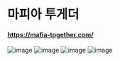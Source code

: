 # 마피아 투게더

#### https://mafia-together.com/

![image](https://github.com/user-attachments/assets/6d5373f8-4d02-40ca-b9eb-f23d97f753b5)
![image](https://github.com/user-attachments/assets/b028ed43-50f9-4657-b307-82f3ec4828fd)
![image](https://github.com/user-attachments/assets/7cfe8ea9-1306-47d0-b95d-505307dd12a8)
![image](https://github.com/user-attachments/assets/07ee8bf8-0aee-4d03-a0be-29804b23262a)

